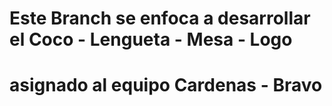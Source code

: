 # Este Branch se enfoca a desarrollar el Coco - Lengueta - Mesa - Logo
# asignado al equipo Cardenas - Bravo